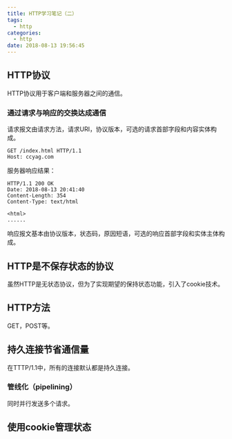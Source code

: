 ```yaml
---
title: HTTP学习笔记（二）
tags:
  - http
categories:
  - http
date: 2018-08-13 19:56:45
---
```


## HTTP协议
HTTP协议用于客户端和服务器之间的通信。
<!-- more -->

### 通过请求与响应的交换达成通信

请求报文由请求方法，请求URI，协议版本，可选的请求首部字段和内容实体构成。

```
GET /index.html HTTP/1.1
Host: ccyag.com
```
服务器响应结果：

```
HTTP/1.1 200 OK
Date: 2018-08-13 20:41:40
Content-Length: 354
Content-Type: text/html

<html>
......
```
响应报文基本由协议版本，状态码，原因短语，可选的响应首部字段和实体主体构成。

## HTTP是不保存状态的协议

虽然HTTP是无状态协议，但为了实现期望的保持状态功能，引入了cookie技术。

## HTTP方法

GET，POST等。

## 持久连接节省通信量

在TTTP/1.1中，所有的连接默认都是持久连接。

### 管线化（pipelining）

同时并行发送多个请求。

## 使用cookie管理状态
